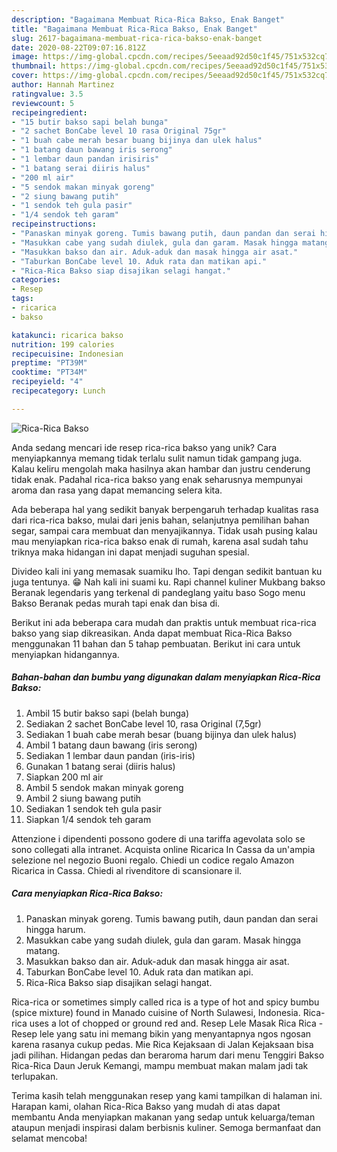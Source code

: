 ```yaml
---
description: "Bagaimana Membuat Rica-Rica Bakso, Enak Banget"
title: "Bagaimana Membuat Rica-Rica Bakso, Enak Banget"
slug: 2617-bagaimana-membuat-rica-rica-bakso-enak-banget
date: 2020-08-22T09:07:16.812Z
image: https://img-global.cpcdn.com/recipes/5eeaad92d50c1f45/751x532cq70/rica-rica-bakso-foto-resep-utama.jpg
thumbnail: https://img-global.cpcdn.com/recipes/5eeaad92d50c1f45/751x532cq70/rica-rica-bakso-foto-resep-utama.jpg
cover: https://img-global.cpcdn.com/recipes/5eeaad92d50c1f45/751x532cq70/rica-rica-bakso-foto-resep-utama.jpg
author: Hannah Martinez
ratingvalue: 3.5
reviewcount: 5
recipeingredient:
- "15 butir bakso sapi belah bunga"
- "2 sachet BonCabe level 10 rasa Original 75gr"
- "1 buah cabe merah besar buang bijinya dan ulek halus"
- "1 batang daun bawang iris serong"
- "1 lembar daun pandan irisiris"
- "1 batang serai diiris halus"
- "200 ml air"
- "5 sendok makan minyak goreng"
- "2 siung bawang putih"
- "1 sendok teh gula pasir"
- "1/4 sendok teh garam"
recipeinstructions:
- "Panaskan minyak goreng. Tumis bawang putih, daun pandan dan serai hingga harum."
- "Masukkan cabe yang sudah diulek, gula dan garam. Masak hingga matang."
- "Masukkan bakso dan air. Aduk-aduk dan masak hingga air asat."
- "Taburkan BonCabe level 10. Aduk rata dan matikan api."
- "Rica-Rica Bakso siap disajikan selagi hangat."
categories:
- Resep
tags:
- ricarica
- bakso

katakunci: ricarica bakso 
nutrition: 199 calories
recipecuisine: Indonesian
preptime: "PT39M"
cooktime: "PT34M"
recipeyield: "4"
recipecategory: Lunch

---
```



![Rica-Rica Bakso](https://img-global.cpcdn.com/recipes/5eeaad92d50c1f45/751x532cq70/rica-rica-bakso-foto-resep-utama.jpg)

Anda sedang mencari ide resep rica-rica bakso yang unik? Cara menyiapkannya memang tidak terlalu sulit namun tidak gampang juga. Kalau keliru mengolah maka hasilnya akan hambar dan justru cenderung tidak enak. Padahal rica-rica bakso yang enak seharusnya mempunyai aroma dan rasa yang dapat memancing selera kita.

Ada beberapa hal yang sedikit banyak berpengaruh terhadap kualitas rasa dari rica-rica bakso, mulai dari jenis bahan, selanjutnya pemilihan bahan segar, sampai cara membuat dan menyajikannya. Tidak usah pusing kalau mau menyiapkan rica-rica bakso enak di rumah, karena asal sudah tahu triknya maka hidangan ini dapat menjadi suguhan spesial.

Divideo kali ini yang memasak suamiku lho. Tapi dengan sedikit bantuan ku juga tentunya. 😁 Nah kali ini suami ku. Rapi channel kuliner Mukbang bakso Beranak legendaris yang terkenal di pandeglang yaitu baso Sogo menu Bakso Beranak pedas murah tapi enak dan bisa di.


Berikut ini ada beberapa cara mudah dan praktis untuk membuat rica-rica bakso yang siap dikreasikan. Anda dapat membuat Rica-Rica Bakso menggunakan 11 bahan dan 5 tahap pembuatan. Berikut ini cara untuk menyiapkan hidangannya.

<!--inarticleads1-->

##### Bahan-bahan dan bumbu yang digunakan dalam menyiapkan Rica-Rica Bakso:

1. Ambil 15 butir bakso sapi (belah bunga)
1. Sediakan 2 sachet BonCabe level 10, rasa Original (7,5gr)
1. Sediakan 1 buah cabe merah besar (buang bijinya dan ulek halus)
1. Ambil 1 batang daun bawang (iris serong)
1. Sediakan 1 lembar daun pandan (iris-iris)
1. Gunakan 1 batang serai (diiris halus)
1. Siapkan 200 ml air
1. Ambil 5 sendok makan minyak goreng
1. Ambil 2 siung bawang putih
1. Sediakan 1 sendok teh gula pasir
1. Siapkan 1/4 sendok teh garam


Attenzione i dipendenti possono godere di una tariffa agevolata solo se sono collegati alla intranet. Acquista online Ricarica In Cassa da un&#39;ampia selezione nel negozio Buoni regalo. Chiedi un codice regalo Amazon Ricarica in Cassa. Chiedi al rivenditore di scansionare il. 

<!--inarticleads2-->

##### Cara menyiapkan Rica-Rica Bakso:

1. Panaskan minyak goreng. Tumis bawang putih, daun pandan dan serai hingga harum.
1. Masukkan cabe yang sudah diulek, gula dan garam. Masak hingga matang.
1. Masukkan bakso dan air. Aduk-aduk dan masak hingga air asat.
1. Taburkan BonCabe level 10. Aduk rata dan matikan api.
1. Rica-Rica Bakso siap disajikan selagi hangat.


Rica-rica or sometimes simply called rica is a type of hot and spicy bumbu (spice mixture) found in Manado cuisine of North Sulawesi, Indonesia. Rica-rica uses a lot of chopped or ground red and. Resep Lele Masak Rica Rica - Resep lele yang satu ini memang bikin yang menyantapnya ngos ngosan karena rasanya cukup pedas. Mie Rica Kejaksaan di Jalan Kejaksaan bisa jadi pilihan. Hidangan pedas dan beraroma harum dari menu Tenggiri Bakso Rica-Rica Daun Jeruk Kemangi, mampu membuat makan malam jadi tak terlupakan. 

Terima kasih telah menggunakan resep yang kami tampilkan di halaman ini. Harapan kami, olahan Rica-Rica Bakso yang mudah di atas dapat membantu Anda menyiapkan makanan yang sedap untuk keluarga/teman ataupun menjadi inspirasi dalam berbisnis kuliner. Semoga bermanfaat dan selamat mencoba!
